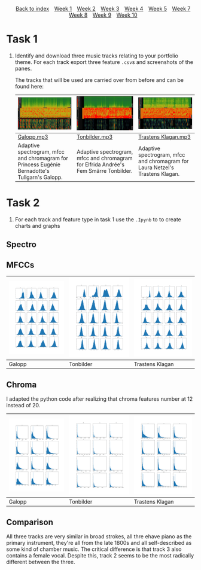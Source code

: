 <head>
    <title>Week 9 | MCA</title>
</head>
<div>
    <style>
        .menu {
        list-style-type: none; 
        text-align: center;
    }
    .menu li {
        display: inline-block;
        margin-right: 10px;
    }
    </style>
    <ul class="menu">
    <li><a href="../README.md">Back to index</a></li>
    <li><a href="week1.html">Week 1</a></li>
    <li><a href="week2.html">Week 2</a></li>
    <li><a href="week3.html">Week 3</a></li>
    <li><a href="week3.html">Week 4</a></li>
    <li><a href="week5.html">Week 5</a></li>
    <li><a href="week7.html">Week 7</a></li>
    <li><a href="week8.html">Week 8</a></li>
    <li><a href="week9.html">Week 9</a></li>
    <li><a href="week10.html">Week 10</a></li>
</ul>
</div>

# Task 1
1. Identify and download three music tracks relating to your portfolio theme. For each track export three feature `.csv`s and screenshots of the panes. 

    The tracks that will be used are carried over from before and can be found here:

    | ![Sonic Visualiser Galopp three panes](/static/img/galopp_week9.png) | ![Sonic Visualiser tonbilder three panes](/static/img/tonbilder_week9.png) | ![Sonic Visualiser trastens klagan three panes](/static/img/trasten_week9.png) |
    |---|---|---|
    | [Galopp.mp3](/static/audio/gallopp.mp3) |   [Tonbilder.mp3](/static/audio/tonbilder.mp3) | [Trastens Klagan.mp3](/static/audio/trastens_klagan.mp3) |
    | Adaptive spectrogram, mfcc and chromagram for Princess Eugénie Bernadotte's Tullgarn's Galopp. | Adaptive spectrogram, mfcc and chromagram for Elfrida Andrée's Fem Smärre Tonbilder. | Adaptive spectrogram, mfcc and chromagram for Laura Netzel's Trastens Klagan. |

# Task 2

1. For each track and feature type in task 1 use the `.Ipynb` to to create charts and graphs 

## Spectro



## MFCCs

| ![analysis of galopp](/static/img/galopp_analysis.png) | ![analysis of tonbilder](/static/img/tonbilder_analysis.png) | ![analysis of trastens klagan](/static/img/trasten_analysis.png) |
|---|---|---|
| Galopp | Tonbilder | Trastens Klagan |
    
## Chroma
I adapted the python code after realizing that chroma features number at 12 instead of 20. 

| ![analysis of galopp](/static/img/chro_galopp_analysis.png) | ![analysis of tonbilder](/static/img/chro_tonbilder_analysis.png) | ![analysis of trastens klagan](/static/img/chro_trasten_analysis.png) |
|---|---|---|
| Galopp | Tonbilder | Trastens Klagan |

## Comparison

All three tracks are very similar in broad strokes, all thre ehave piano as the primary instrument, they're all from the late 1800s and all self-described as some kind of chamber music. The critical difference is that track 3 also contains a female vocal. Despite this, track 2 seems to be the most radically different between the three. 